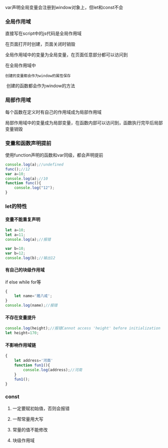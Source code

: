 var声明全局变量会注册到window对象上，但let和const不会

### 全局作用域

直接写在script中的js代码是全局作用域

在页面打开时创建，页面关闭时销毁

全局作用域中的变量为全局变量，在页面任意部分都可以访问到

在全局作用域中

  	创建的变量都会作为window的属性保存

​	   创建的函数都会作为window的方法

### 局部作用域

每个函数在定义时有自己的作用域成为局部作用域

局部作用域中的变量成为局部变量，在函数内部可以访问到，函数执行完毕后局部变量销毁

### 变量和函数声明提前

使用function声明的函数和var同级，都会声明提前

```js
console.log(a);//undefined
func();//12
var a=10;
console.log(a);//10
function func(){
    console.log("12");
}
```

### let的特性

#### 变量不能重复声明

```js
let a=10;
let a=11;
console.log(a);//报错

var b=10;
var b=12;
console.log(b);//输出12
```

#### 有自己的块级作用域

if else while for等

```js
{
	let name='猪八戒';
}
console.log(name);//报错
```

#### 不存在变量提升

```js
console.log(height);//报错Cannot access 'height' before initialization
let height=170;
```

#### 不影响作用域链

```js
{
	let address='河南'
	function fun1(){
		console.log(address);//河南
	}
	fun1();
}
```

### const

1. 一定要赋初始值，否则会报错

2. 一帮常量用大写

3. 常量的值不能修改

4. 块级作用域

   



